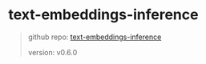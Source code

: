 # text-embeddings-inference

> github repo: [text-embeddings-inference](https://github.com/huggingface/text-embeddings-inference)
>
> version: v0.6.0
